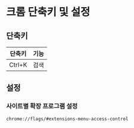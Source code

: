 # 크롬 단축키 및 설정
## 단축키
| 단축키 | 기능 |
| :-: | :-: |
| Ctrl+K | 검색|

## 설정
### 사이트별 확장 프로그램 설정
```
chrome://flags/#extensions-menu-access-control
```
